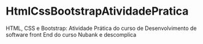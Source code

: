 # HtmlCssBootstrapAtividadePratica
HTML, CSS e Bootstrap: Atividade Prática do curso de Desenvolvimento de software front End do curso Nubank e descomplica
